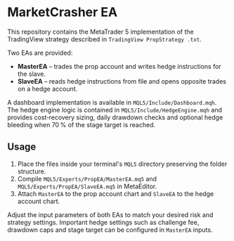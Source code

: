# MarketCrasher EA

This repository contains the MetaTrader 5 implementation of the TradingView strategy described in `TradingView PropStrategy .txt`.

Two EAs are provided:

- **MasterEA** – trades the prop account and writes hedge instructions for the slave.
- **SlaveEA** – reads hedge instructions from file and opens opposite trades on a hedge account.

A dashboard implementation is available in `MQL5/Include/Dashboard.mqh`.
The hedge engine logic is contained in `MQL5/Include/HedgeEngine.mqh` and
provides cost‑recovery sizing, daily drawdown checks and optional hedge
bleeding when 70 % of the stage target is reached.

## Usage
1. Place the files inside your terminal's `MQL5` directory preserving the folder structure.
2. Compile `MQL5/Experts/PropEA/MasterEA.mq5` and `MQL5/Experts/PropEA/SlaveEA.mq5` in MetaEditor.
3. Attach `MasterEA` to the prop account chart and `SlaveEA` to the hedge account chart.

Adjust the input parameters of both EAs to match your desired risk and strategy settings.
Important hedge settings such as challenge fee, drawdown caps and stage
target can be configured in `MasterEA` inputs.
